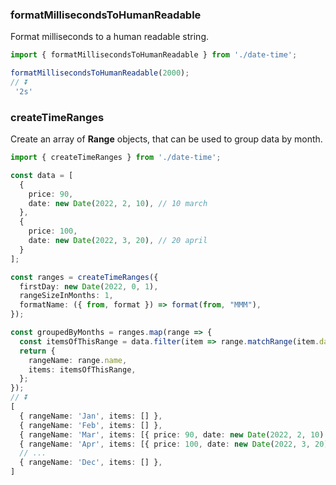 ### formatMillisecondsToHumanReadable

Format milliseconds to a human readable string.

```ts
import { formatMillisecondsToHumanReadable } from './date-time';

formatMillisecondsToHumanReadable(2000);
// ⏬
 '2s'
```

### createTimeRanges

Create an array of **Range** objects, that can be used to group data by month.

```ts
import { createTimeRanges } from './date-time';

const data = [
  {
    price: 90,
    date: new Date(2022, 2, 10), // 10 march
  },
  {
    price: 100,
    date: new Date(2022, 3, 20), // 20 april
  }
];

const ranges = createTimeRanges({
  firstDay: new Date(2022, 0, 1),
  rangeSizeInMonths: 1,
  formatName: ({ from, format }) => format(from, "MMM"),
});

const groupedByMonths = ranges.map(range => {
  const itemsOfThisRange = data.filter(item => range.matchRange(item.date));
  return {
    rangeName: range.name,
    items: itemsOfThisRange,
  };
});
// ⏬
[
  { rangeName: 'Jan', items: [] },
  { rangeName: 'Feb', items: [] },
  { rangeName: 'Mar', items: [{ price: 90, date: new Date(2022, 2, 10) }] },
  { rangeName: 'Apr', items: [{ price: 100, date: new Date(2022, 3, 20) }] },
  // ...
  { rangeName: 'Dec', items: [] },
]

```